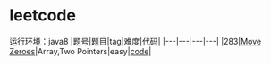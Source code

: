 # leetcode
运行环境：java8
|题号|题目|tag|难度|代码|
|---|---|---|---|
|283|[Move Zeroes](https://leetcode.com/problems/move-zeroes/)|Array,Two Pointers|easy|[code]()|
